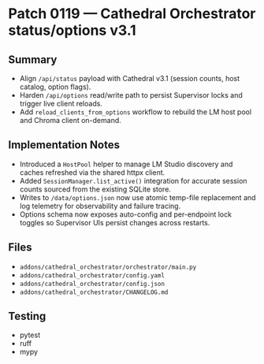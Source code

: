 # Patch 0119 — Cathedral Orchestrator status/options v3.1

## Summary
- Align `/api/status` payload with Cathedral v3.1 (session counts, host catalog, option flags).
- Harden `/api/options` read/write path to persist Supervisor locks and trigger live client reloads.
- Add `reload_clients_from_options` workflow to rebuild the LM host pool and Chroma client on-demand.

## Implementation Notes
- Introduced a `HostPool` helper to manage LM Studio discovery and caches refreshed via the shared httpx client.
- Added `SessionManager.list_active()` integration for accurate session counts sourced from the existing SQLite store.
- Writes to `/data/options.json` now use atomic temp-file replacement and log telemetry for observability and failure tracing.
- Options schema now exposes auto-config and per-endpoint lock toggles so Supervisor UIs persist changes across restarts.

## Files
- `addons/cathedral_orchestrator/orchestrator/main.py`
- `addons/cathedral_orchestrator/config.yaml`
- `addons/cathedral_orchestrator/config.json`
- `addons/cathedral_orchestrator/CHANGELOG.md`

## Testing
- pytest
- ruff
- mypy
